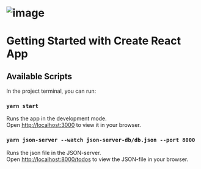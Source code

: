 # ![image](https://user-images.githubusercontent.com/90897068/172954333-fb8769bd-f960-4d04-bc7f-4ca17d8a83f3.png)

# Getting Started with Create React App

## Available Scripts

In the project terminal, you can run:

### `yarn start`

Runs the app in the development mode.\
Open [http://localhost:3000](http://localhost:3000) to view it in your browser.

### `yarn json-server --watch json-server-db/db.json --port 8000`

Runs the json file in the JSON-server.\
Open [http://localhost:8000/todos](http://localhost:8000/todos) to view the JSON-file in your browser.
